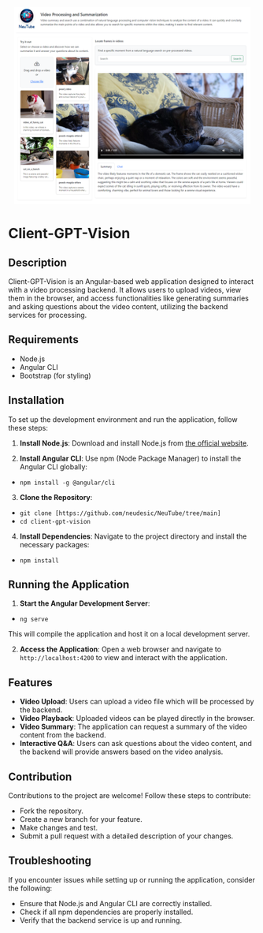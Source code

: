 <p style="align-items: center; text-align: center">
  <img src="src/assets/client.png" alt="NeuTube Logo" style="width: 480px; height: 400px;">
</p>

# Client-GPT-Vision  

## Description
Client-GPT-Vision is an Angular-based web application designed to interact with a video processing backend. It allows users to upload videos, view them in the browser, and access functionalities like generating summaries and asking questions about the video content, utilizing the backend services for processing.

## Requirements
- Node.js
- Angular CLI
- Bootstrap (for styling)

## Installation
To set up the development environment and run the application, follow these steps:

1. **Install Node.js**: Download and install Node.js from [the official website](https://nodejs.org/).

2. **Install Angular CLI**: Use npm (Node Package Manager) to install the Angular CLI globally:
  - `npm install -g @angular/cli`

3. **Clone the Repository**:
  - `git clone [https://github.com/neudesic/NeuTube/tree/main]`
  - `cd client-gpt-vision`

4. **Install Dependencies**: Navigate to the project directory and install the necessary packages:
  - `npm install`

## Running the Application
1. **Start the Angular Development Server**:
  - `ng serve`

This will compile the application and host it on a local development server.

2. **Access the Application**: Open a web browser and navigate to `http://localhost:4200` to view and interact with the application.

## Features
- **Video Upload**: Users can upload a video file which will be processed by the backend.
- **Video Playback**: Uploaded videos can be played directly in the browser.
- **Video Summary**: The application can request a summary of the video content from the backend.
- **Interactive Q&A**: Users can ask questions about the video content, and the backend will provide answers based on the video analysis.

## Contribution
Contributions to the project are welcome! Follow these steps to contribute:
- Fork the repository.
- Create a new branch for your feature.
- Make changes and test.
- Submit a pull request with a detailed description of your changes.

## Troubleshooting
If you encounter issues while setting up or running the application, consider the following:
- Ensure that Node.js and Angular CLI are correctly installed.
- Check if all npm dependencies are properly installed.
- Verify that the backend service is up and running.
